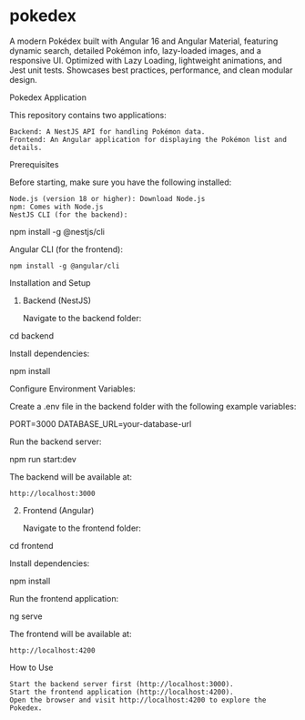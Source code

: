 # pokedex
A modern Pokédex built with Angular 16 and Angular Material, featuring dynamic search, detailed Pokémon info, lazy-loaded images, and a responsive UI. Optimized with Lazy Loading, lightweight animations, and Jest unit tests. Showcases best practices, performance, and clean modular design. 

Pokedex Application

This repository contains two applications:

    Backend: A NestJS API for handling Pokémon data.
    Frontend: An Angular application for displaying the Pokémon list and details.

Prerequisites

Before starting, make sure you have the following installed:

    Node.js (version 18 or higher): Download Node.js
    npm: Comes with Node.js
    NestJS CLI (for the backend):

npm install -g @nestjs/cli

Angular CLI (for the frontend):

    npm install -g @angular/cli

Installation and Setup
1. Backend (NestJS)

    Navigate to the backend folder:

cd backend

Install dependencies:

npm install

Configure Environment Variables:

Create a .env file in the backend folder with the following example variables:

PORT=3000
DATABASE_URL=your-database-url

Run the backend server:

npm run start:dev

The backend will be available at:

    http://localhost:3000

2. Frontend (Angular)

    Navigate to the frontend folder:

cd frontend

Install dependencies:

npm install

Run the frontend application:

ng serve

The frontend will be available at:

    http://localhost:4200

How to Use

    Start the backend server first (http://localhost:3000).
    Start the frontend application (http://localhost:4200).
    Open the browser and visit http://localhost:4200 to explore the Pokedex.
